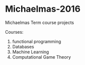 # Michaelmas-2016
Michaelmas Term course projects

Courses:
  1) functional programming
  2) Databases
  3) Machine Learning
  4) Computational Game Theory
